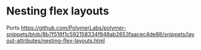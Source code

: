 # Nesting flex layouts

Ports https://github.com/PolymerLabs/polymer-snippets/blob/8b7f516f1c592158334f948ab2653faacec4de88/snippets/layout-attributes/nesting-flex-layouts.html